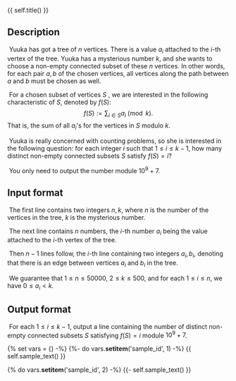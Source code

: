 {{ self.title() }}

## Description

​	Yuuka has got a tree of $n$ vertices. There is a value $a_i$ attached to the $i$-th vertex of the tree. Yuuka has a mysterious number $k$, and she wants to choose a non-empty connected subset of these $n$ vertices. In other words, for each pair $a,b$ of the chosen vertices, all vertices along the path between $a$ and $b$ must be chosen as well.

​	For a chosen subset of vertices $S$ , we are interested in the following characteristic of $S$, denoted by $f(S)$:
$$
f(S) := \sum_{i \in S} a_i \pmod k.
$$
​	That is, the sum of all $a_i​$'s for the vertices in $S​$ modulo $k​$. 

​	Yuuka is really concerned with counting problems, so she is interested in the following question: for each integer $i$ such that $1 \le i \le k -1$, how many distinct non-empty connected subsets $S$ satisfy $f(S) = i$?

​	You only need to output the number module $10^9 + 7$.

## Input format

​	The first line contains two integers $n,k$, where $n$ is the number of the vertices in the tree, $k$ is the mysterious number.

​	The next line contains $n$ numbers, the $i$-th number $a_i$ being the value attached to the $i$-th vertex of the tree.

​	Then $n-1$ lines follow,  the $i$-th line containing two integers $a_i,b_i$, denoting that there is an edge between vertices $a_i$ and $b_i$ in the tree.

​	We guarantee that $1 \le n \le 50000$, $2 \le k \le 500$, and for each $1 \le i \le n$, we have $0 \le a_i < k$. 

## Output format

​	For each $1 \le i \le k-1$, output a line containing the number of distinct non-empty connected subsets $S$ satisfying $f(S) = i$ module $10^9 + 7$.

{% set vars = {} -%}
{%- do vars.__setitem__('sample_id', 1) -%}
{{ self.sample_text() }}

{% do vars.__setitem__('sample_id', 2) -%}
{{- self.sample_text() }}


